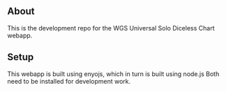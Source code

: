 ## About
This is the development repo for the WGS Universal Solo Diceless Chart webapp.

## Setup 
This webapp is built using enyojs, which in turn is built using node.js
Both need to be installed for development work.
